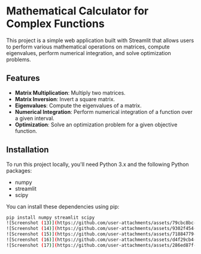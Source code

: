 # Mathematical Calculator for Complex Functions

This project is a simple web application built with Streamlit that allows users to perform various mathematical operations on matrices, compute eigenvalues, perform numerical integration, and solve optimization problems.

## Features

- **Matrix Multiplication**: Multiply two matrices.
- **Matrix Inversion**: Invert a square matrix.
- **Eigenvalues**: Compute the eigenvalues of a matrix.
- **Numerical Integration**: Perform numerical integration of a function over a given interval.
- **Optimization**: Solve an optimization problem for a given objective function.

## Installation

To run this project locally, you'll need Python 3.x and the following Python packages:

- numpy
- streamlit
- scipy

You can install these dependencies using pip:

```bash
pip install numpy streamlit scipy
![Screenshot (13)](https://github.com/user-attachments/assets/79cbc8bc-5f10-46da-b79a-da335e9016cd)
![Screenshot (14)](https://github.com/user-attachments/assets/9302f454-a305-4108-b082-03bd3118f6f1)
![Screenshot (15)](https://github.com/user-attachments/assets/71884779-fbf8-48d8-8a37-3bffee77c2d7)
![Screenshot (16)](https://github.com/user-attachments/assets/d4f29cb4-51d9-412f-ab9a-4e6fd6b134f7)
![Screenshot (17)](https://github.com/user-attachments/assets/286ed87f-6923-476b-b6be-7621efd3a574)
